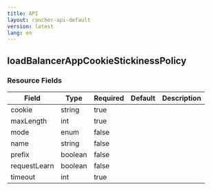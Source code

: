 ```yaml
---
title: API
layout: rancher-api-default
version: latest
lang: en
---
```


## loadBalancerAppCookieStickinessPolicy





### Resource Fields

Field | Type | Required | Default | Description
---|---|---|---|---
cookie | string | true |  | 
maxLength | int | true |  | 
mode | enum | false |  | 
name | string | false |  | 
prefix | boolean | false |  | 
requestLearn | boolean | false |  | 
timeout | int | true |  | 

